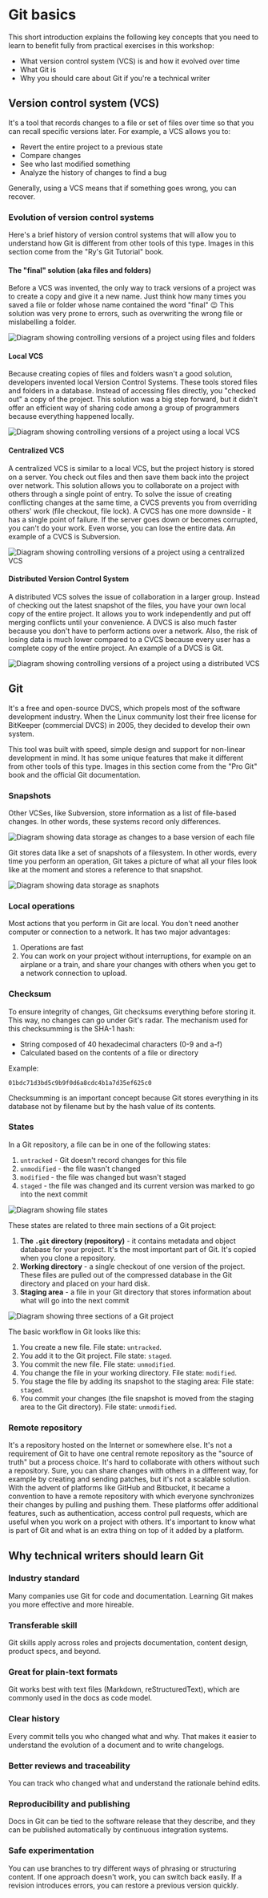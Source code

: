 # Git basics

This short introduction explains the following key concepts that you need to
learn to benefit fully from practical exercises in this workshop:

- What version control system (VCS) is and how it evolved over time
- What Git is
- Why you should care about Git if you're a technical writer

## Version control system (VCS)

It's a tool that records changes to a file or set of files over time so that you
can recall specific versions later. For example, a VCS allows you to:

- Revert the entire project to a previous state
- Compare changes
- See who last modified something
- Analyze the history of changes to find a bug

Generally, using a VCS means that if something goes wrong, you can recover.

### Evolution of version control systems

Here's a brief history of version control systems that will allow you to
understand how Git is different from other tools of this type. Images in this
section come from the "Ry's Git Tutorial" book.

#### The "final" solution (aka files and folders)

Before a VCS was invented, the only way to track versions of a project was to
create a copy and give it a new name. Just think how many times you saved a file
or folder whose name contained the word "final" 😉 This solution was very prone
to errors, such as overwriting the wrong file or mislabelling a folder.

![Diagram showing controlling versions of a project using files and folders](img/files-and-folders.png)

#### Local VCS

Because creating copies of files and folders wasn't a good solution, developers
invented local Version Control Systems. These tools stored files and folders in
a database. Instead of accessing files directly, you "checked out" a copy of the
project. This solution was a big step forward, but it didn't offer an efficient
way of sharing code among a group of programmers because everything happened
locally.

![Diagram showing controlling versions of a project using a local VCS](img/local-vcs.png)

#### Centralized VCS

A centralized VCS is similar to a local VCS, but the project history is stored
on a server. You check out files and then save them back into the project over
network. This solution allows you to collaborate on a project with others
through a single point of entry. To solve the issue of creating conflicting
changes at the same time, a CVCS prevents you from overriding others' work (file
checkout, file lock). A CVCS has one more downside - it has a single point of
failure. If the server goes down or becomes corrupted, you can't do your work.
Even worse, you can lose the entire data. An example of a CVCS is Subversion.

![Diagram showing controlling versions of a project using a centralized VCS](img/centralized-vcs.png)

#### Distributed Version Control System

A distributed VCS solves the issue of collaboration in a larger group. Instead
of checking out the latest snapshot of the files, you have your own local copy
of the entire project. It allows you to work independently and put off merging
conflicts until your convenience. A DVCS is also much faster because you don't
have to perform actions over a network. Also, the risk of losing data is much
lower compared to a CVCS because every user has a complete copy of the entire
project. An example of a DVCS is Git.

![Diagram showing controlling versions of a project using a distributed VCS](img/distributed-vcs.png)

## Git

It's a free and open-source DVCS, which propels most of the software development
industry. When the Linux community lost their free license for BitKeeper
(commercial DVCS) in 2005, they decided to develop their own system.

This tool was built with speed, simple design and support for non-linear
development in mind. It has some unique features that make it different from
other tools of this type. Images in this section come from the "Pro Git" book
and the official Git documentation.

### Snapshots

Other VCSes, like Subversion, store information as a list of file-based changes.
In other words, these systems record only differences.

![Diagram showing data storage as changes to a base version of each file](img/file-based-changes.png)

Git stores data like a set of snapshots of a filesystem. In other words, every
time you perform an operation, Git takes a picture of what all your files look
like at the moment and stores a reference to that snapshot.

![Diagram showing data storage as snaphots](img/snapshots.png)

### Local operations

Most actions that you perform in Git are local. You don't need another computer
or connection to a network. It has two major advantages:

1. Operations are fast
2. You can work on your project without interruptions, for example on an
   airplane or a train, and share your changes with others when you get to a
   network connection to upload.

### Checksum

To ensure integrity of changes, Git checksums everything before storing it. This
way, no changes can go under Git's radar. The mechanism used for this
checksumming is the SHA-1 hash:

- String composed of 40 hexadecimal characters (0-9 and a-f)
- Calculated based on the contents of a file or directory

Example:

```text
01bdc71d3bd5c9b9f0d6a8cdc4b1a7d35ef625c0
```

Checksumming is an important concept because Git stores everything in its
database not by filename but by the hash value of its contents.

### States

In a Git repository, a file can be in one of the following states:

1. `untracked` - Git doesn't record changes for this file
2. `unmodified` - the file wasn't changed
3. `modified` - the file was changed but wasn't staged
4. `staged` - the file was changed and its current version was marked to go into
   the next commit

![Diagram showing file states](img/file-states.png)

These states are related to three main sections of a Git project:

1. **The `.git` directory (repository)** - it contains metadata and object
   database for your project. It's the most important part of Git. It's copied
   when you clone a repository.
2. **Working directory** - a single checkout of one version of the project.
   These files are pulled out of the compressed database in the Git directory
   and placed on your hard disk.
3. **Staging area** - a file in your Git directory that stores information about
   what will go into the next commit

![Diagram showing three sections of a Git project](img/git-project-sections.png)

The basic workflow in Git looks like this:

1. You create a new file. File state: `untracked`.
2. You add it to the Git project. File state: `staged`.
3. You commit the new file. File state: `unmodified`.
4. You change the file in your working directory. File state: `modified`.
5. You stage the file by adding its snapshot to the staging area: File state:
   `staged`.
6. You commit your changes (the file snapshot is moved from the staging area to
   the Git directory). File state: `unmodified`.

### Remote repository

It's a repository hosted on the Internet or somewhere else. It's not a
requirement of Git to have one central remote repository as the "source of
truth" but a process choice. It's hard to collaborate with others without such a
repository. Sure, you can share changes with others in a different way, for
example by creating and sending patches, but it's not a scalable solution. With
the advent of platforms like GitHub and Bitbucket, it became a convention to
have a remote repository with which everyone synchronizes their changes by
pulling and pushing them. These platforms offer additional features, such as
authentication, access control pull requests, which are useful when you work on
a project with others. It's important to know what is part of Git and what is an
extra thing on top of it added by a platform.

## Why technical writers should learn Git

### Industry standard

Many companies use Git for code and documentation. Learning Git makes you more
effective and more hireable.

### Transferable skill

Git skills apply across roles and projects documentation, content design,
product specs, and beyond.

### Great for plain-text formats

Git works best with text files (Markdown, reStructuredText), which are commonly
used in the docs as code model.

### Clear history

Every commit tells you who changed what and why. That makes it easier to
understand the evolution of a document and to write changelogs.

### Better reviews and traceability

You can track who changed what and understand the rationale behind edits.

### Reproducibility and publishing

Docs in Git can be tied to the software release that they describe, and they can
be published automatically by continuous integration systems.

### Safe experimentation

You can use branches to try different ways of phrasing or structuring content.
If one approach doesn't work, you can switch back easily. If a revision
introduces errors, you can restore a previous version quickly.
